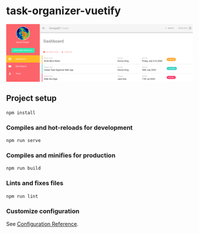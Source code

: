 # task-organizer-vuetify

<img src="https://raw.githubusercontent.com/dkerdker/Task-Organizer-VueJSFirebase/master/src/assets/screenshot1.png" width="800" alt="project screenshot" />

## Project setup
```
npm install
```

### Compiles and hot-reloads for development
```
npm run serve
```

### Compiles and minifies for production
```
npm run build
```

### Lints and fixes files
```
npm run lint
```

### Customize configuration
See [Configuration Reference](https://cli.vuejs.org/config/).
